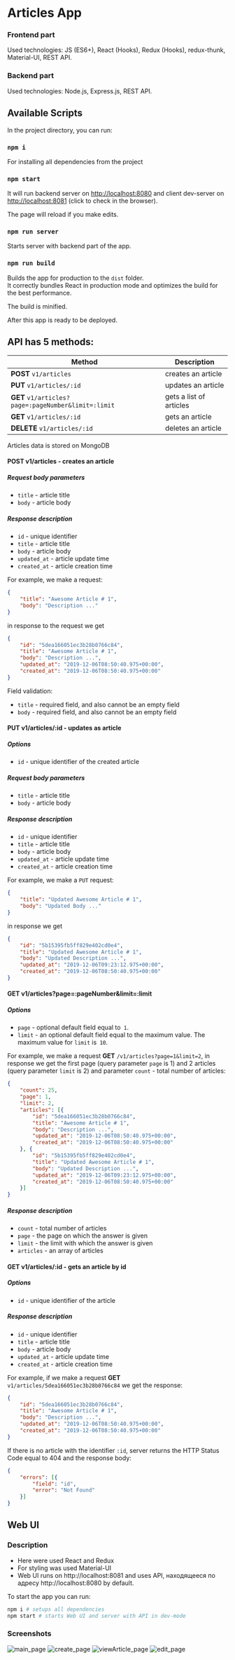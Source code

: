# Articles App

### Frontend part
Used technologies: JS (ES6+), React (Hooks), Redux (Hooks), redux-thunk, Material-UI, REST API.

### Backend part
Used technologies: Node.js, Express.js, REST API.


## Available Scripts

In the project directory, you can run:

### `npm i`
For installing all dependencies from the project

### `npm start`
It will run backend server on [http://localhost:8080](http://localhost:8080) and client dev-server on [http://localhost:8081](http://localhost:8081) (click to check in the browser).

The page will reload if you make edits.<br />

### `npm run server`
Starts server with backend part of the app.

### `npm run build`

Builds the app for production to the `dist` folder.<br />
It correctly bundles React in production mode and optimizes the build for the best performance.

The build is minified.

After this app is ready to be deployed.


## API has 5 methods:

| Method                                               | Description             |
|------------------------------------------------------|-------------------------|
| **POST** `v1/articles`                               | creates an article      |
| **PUT** `v1/articles/:id`                            | updates an article      |
| **GET** `v1/articles?page=:pageNumber&limit=:limit`  | gets a list of articles |
| **GET** `v1/articles/:id`                            | gets an article         |
| **DELETE** `v1/articles/:id`                         | deletes an article      |

Articles data is stored on MongoDB

#### POST v1/articles - creates an article

##### Request body parameters

- `title` - article title
- `body` - article body

##### Response description

- `id` - unique identifier
- `title` - article title
- `body` - article body
- `updated_at` - article update time
- `created_at` - article creation time

For example, we make a request:

```json
{
    "title": "Awesome Article # 1",
    "body": "Description ..."
}
```

in response to the request we get

```json
{
    "id": "5dea166051ec3b28b0766c84",
    "title": "Awesome Article # 1",
    "body": "Description ...",
    "updated_at": "2019-12-06T08:50:40.975+00:00",
    "created_at": "2019-12-06T08:50:40.975+00:00"
}
```

Field validation:

- `title` - required field, and also cannot be an empty field
- `body` - required field, and also cannot be an empty field


#### PUT v1/articles/:id - updates as article

##### Options

- `id` - unique identifier of the created article

##### Request body parameters

- `title` - article title
- `body` - article body

##### Response description

- `id` - unique identifier
- `title` - article title
- `body` - article body
- `updated_at` - article update time
- `created_at` - article creation time

For example, we make a `PUT` request:

```json
{
    "title": "Updated Awesome Article # 1",
    "body": "Updated Body ..."
}
```

in response we get

```json
{
    "id": "5b15395fb5ff829e402cd0e4",
    "title": "Updated Awesome Article # 1",
    "body": "Updated Description ...",
    "updated_at": "2019-12-06T09:23:12.975+00:00",
    "created_at": "2019-12-06T08:50:40.975+00:00"
}
```


#### GET v1/articles?page=:pageNumber&limit=:limit

##### Options

- `page` - optional default field equal to` 1`.
- `limit` - an optional default field equal to the maximum value. The maximum value for `limit` is` 10`.

For example, we make a request **GET** `/v1/articles?page=1&limit=2`, in response we get the first page (query parameter `page` is 1) and 2 articles (query parameter `limit` is 2) and parameter `count` - total number of articles:

```json
{
    "count": 25,
    "page": 1,
    "limit": 2,
    "articles": [{
        "id": "5dea166051ec3b28b0766c84",
        "title": "Awesome Article # 1",
        "body": "Description ...",
        "updated_at": "2019-12-06T08:50:40.975+00:00",
        "created_at": "2019-12-06T08:50:40.975+00:00"
    }, {
        "id": "5b15395fb5ff829e402cd0e4",
        "title": "Updated Awesome Article # 1",
        "body": "Updated Description ...",
        "updated_at": "2019-12-06T09:23:12.975+00:00",
        "created_at": "2019-12-06T08:50:40.975+00:00"
    }]
}
```

##### Response description

- `count` - total number of articles
- `page` - the page on which the answer is given
- `limit` - the limit with which the answer is given
- `articles` - an array of articles



#### GET v1/articles/:id - gets an article by id

##### Options

- `id` - unique identifier of the article

##### Response description

- `id` - unique identifier
- `title` - article title
- `body` - article body
- `updated_at` - article update time
- `created_at` - article creation time

For example, if we make a request **GET** `v1/articles/5dea166051ec3b28b0766c84` we get the response:

```json
{
    "id": "5dea166051ec3b28b0766c84",
    "title": "Awesome Article # 1",
    "body": "Description ...",
    "updated_at": "2019-12-06T08:50:40.975+00:00",
    "created_at": "2019-12-06T08:50:40.975+00:00"
}
```

If there is no article with the identifier `:id`, server returns the HTTP Status Code equal to 404 and the response body:

```json
{
    "errors": [{
        "field": "id",
        "error": "Not Found"
    }]
}
```


## Web UI

### Description

- Here were used React and Redux
- For styling was used Material-UI
- Web UI runs on http://localhost:8081 and uses API, находящееся по адресу http://localhost:8080 by default.

To start the app you can run:

```bash
npm i # setups all dependencies
npm start # starts Web UI and server with API in dev-mode
```


### Screenshots

![main_page](https://raw.githubusercontent.com/Arthur199212/react-express-articles-app/gh-pages/01.PNG)
![create_page](https://raw.githubusercontent.com/Arthur199212/react-express-articles-app/gh-pages/02.PNG)
![viewArticle_page](https://raw.githubusercontent.com/Arthur199212/react-express-articles-app/gh-pages/03.PNG)
![edit_page](https://raw.githubusercontent.com/Arthur199212/react-express-articles-app/gh-pages/04.PNG)
